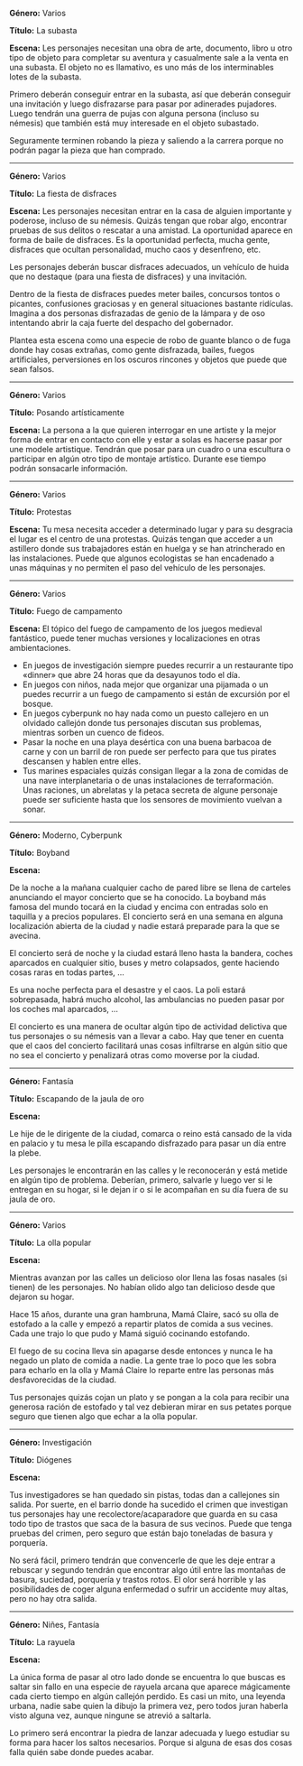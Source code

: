 **Género:** Varios

**Título:** La subasta

**Escena:**
Les personajes necesitan una obra de arte, documento, libro u otro tipo de objeto para completar su aventura y casualmente sale a la venta en una subasta. El objeto no es llamativo, es uno más de los interminables lotes de la subasta.

Primero deberán conseguir entrar en la subasta, así que deberán conseguir una invitación y luego disfrazarse para pasar por adinerades pujadores. Luego tendrán una guerra de pujas con alguna persona (incluso su némesis) que también está muy interesade en el objeto subastado.

Seguramente terminen robando la pieza y saliendo a la carrera porque no podrán pagar la pieza que han comprado.

***

**Género:** Varios

**Título:** La fiesta de disfraces

**Escena:**
Les personajes necesitan entrar en la casa de alguien importante y poderose, incluso de su némesis. Quizás tengan que robar algo, encontrar pruebas de sus delitos o rescatar a una amistad. La oportunidad aparece en forma de baile de disfraces. Es la oportunidad perfecta, mucha gente, disfraces que ocultan personalidad, mucho caos y desenfreno, etc.

Les personajes deberán buscar disfraces adecuados, un vehículo de huida que no destaque (para una fiesta de disfraces) y una invitación. 

Dentro de la fiesta de disfraces puedes meter bailes, concursos tontos o picantes, confusiones graciosas y en general situaciones bastante ridículas. Imagina a dos personas disfrazadas de genio de la lámpara y de oso intentando abrir la caja fuerte del despacho del gobernador.

Plantea esta escena como una especie de robo de guante blanco o de fuga donde hay cosas extrañas, como gente disfrazada, bailes, fuegos artificiales, perversiones en los oscuros rincones y objetos que puede que sean falsos.

***

**Género:** Varios

**Título:** Posando artísticamente

**Escena:**
La persona a la que quieren interrogar en une artiste y la mejor forma de entrar en contacto con elle y estar a solas es hacerse pasar por une modele artistique. Tendrán que posar para un cuadro o una escultura o participar en algún otro tipo de montaje artístico. Durante ese tiempo podrán sonsacarle información.

***

**Género:** Varios

**Título:** Protestas

**Escena:** Tu mesa necesita acceder a determinado lugar y para su desgracia el lugar es el centro de una protestas. Quizás tengan que acceder a un astillero donde sus trabajadores están en huelga y se han atrincherado en las instalaciones. Puede que algunos ecologistas se han encadenado a unas máquinas y no permiten el paso del vehículo de les personajes.

***

**Género:** Varios

**Título:** Fuego de campamento

**Escena:**
El tópico del fuego de campamento de los juegos medieval fantástico, puede tener muchas versiones y localizaciones en otras ambientaciones.

* En juegos de investigación siempre puedes recurrir a un restaurante tipo «dinner» que abre 24 horas que da desayunos todo el día.
* En juegos con niños, nada mejor que organizar una pijamada o un puedes recurrir a un fuego de campamento si están de excursión por el bosque.
* En juegos cyberpunk no hay nada como un puesto callejero en un olvidado callejón donde tus personajes discutan sus problemas, mientras sorben un cuenco de fideos.
* Pasar la noche en una playa desértica con una buena barbacoa de carne y con un barril de ron puede ser perfecto para que tus pirates descansen y hablen entre elles.
* Tus marines espaciales quizás consigan llegar a la zona de comidas de una nave interplanetaria o de unas instalaciones de terraformación. Unas raciones, un abrelatas y la petaca secreta de algune personaje puede ser suficiente hasta que los sensores de movimiento vuelvan a sonar.

***

**Género:** Moderno, Cyberpunk

**Título:** Boyband

**Escena:**

De la noche a la mañana cualquier cacho de pared libre se llena de carteles anunciando el mayor concierto que se ha conocido. La boyband más famosa del mundo tocará en la ciudad y encima con entradas solo en taquilla y a precios populares. El concierto será en una semana en alguna localización abierta de la ciudad y nadie estará preparade para la que se avecina.

El concierto será de noche y la ciudad estará lleno hasta la bandera, coches aparcados en cualquier sitio, buses y metro colapsados, gente haciendo cosas raras en todas partes, … 

Es una noche perfecta para el desastre y el caos. La poli estará sobrepasada, habrá mucho alcohol, las ambulancias no pueden pasar por los coches mal aparcados, …

El concierto es una manera de ocultar algún tipo de actividad delictiva que tus personajes o su némesis van a llevar a cabo. Hay que tener en cuenta que el caos del concierto facilitará unas cosas infiltrarse en algún sitio que no sea el concierto y penalizará otras como moverse por la ciudad.

***

**Género:** Fantasía

**Título:** Escapando de la jaula de oro

**Escena:**

Le hije de le dirigente de la ciudad, comarca o reino está cansado de la vida en palacio y tu mesa le pilla escapando disfrazado para pasar un día entre la plebe.

Les personajes le encontrarán en las calles y le reconocerán y está metide en algún tipo de problema. Deberían, primero, salvarle y luego ver si le entregan en su hogar, si le dejan ir o si le acompañan en su día fuera de su jaula de oro.

***

**Género:** Varios

**Título:** La olla popular

**Escena:**

Mientras avanzan por las calles un delicioso olor llena las fosas nasales (si tienen) de les personajes. No habían olido algo tan delicioso desde que dejaron su hogar.

Hace 15 años, durante una gran hambruna, Mamá Claire, sacó su olla de estofado a la calle y empezó a repartir platos de comida a sus vecines. Cada une trajo lo que pudo y Mamá siguió cocinando estofando.

El fuego de su cocina lleva sin apagarse desde entonces y nunca le ha negado un plato de comida a nadie. La gente trae lo poco que les sobra para echarlo en la olla y Mamá Claire lo reparte entre las personas más desfavorecidas de la ciudad.

Tus personajes quizás cojan un plato y se pongan a la cola para recibir una generosa ración de estofado y tal vez debieran mirar en sus petates porque seguro que tienen algo que echar a la olla popular.

***

**Género:** Investigación

**Título:** Diógenes

**Escena:**

Tus investigadores se han quedado sin pistas, todas dan a callejones sin salida. Por suerte, en el barrio donde ha sucedido el crimen que investigan tus personajes hay une recolectore/acaparadore que guarda en su casa todo tipo de trastos que saca de la basura de sus vecinos. Puede que tenga pruebas del crimen, pero seguro que están bajo toneladas de basura y porquería.

No será fácil, primero tendrán que convencerle de que les deje entrar a rebuscar y segundo tendrán que encontrar algo útil entre las montañas de basura, suciedad, porquería y trastos rotos. El olor será horrible y las posibilidades de coger alguna enfermedad o sufrir un accidente muy altas, pero no hay otra salida.

***

**Género:** Niñes, Fantasía

**Título:** La rayuela

**Escena:**

La única forma de pasar al otro lado donde se encuentra lo que buscas es saltar sin fallo en una especie de rayuela arcana que aparece mágicamente cada cierto tiempo en algún callejón perdido. Es casi un mito, una leyenda urbana, nadie sabe quien la dibujo la primera vez, pero todos juran haberla visto alguna vez, aunque ningune se atrevió a saltarla.

Lo primero será encontrar la piedra de lanzar adecuada y luego estudiar su forma para hacer los saltos necesarios. Porque si alguna de esas dos cosas falla quién sabe donde puedes acabar.
